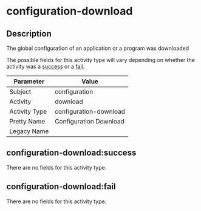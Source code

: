 configuration-download
======================

Description
-----------
The global configuration of an application or a program was downloaded

The possible fields for this activity type will vary depending on whether the activity was a [success](#configuration-downloadsuccess) or a [fail](#configuration-downloadfail).

| Parameter     | Value                  |
| ------------- | ---------------------- |
| Subject       | configuration          |
| Activity      | download               |
| Activity Type | configuration-download |
| Pretty Name   | Configuration Download |
| Legacy Name   |                        |

configuration-download:success
------------------------------

There are no fields for this activity type.


configuration-download:fail
---------------------------

There are no fields for this activity type.

